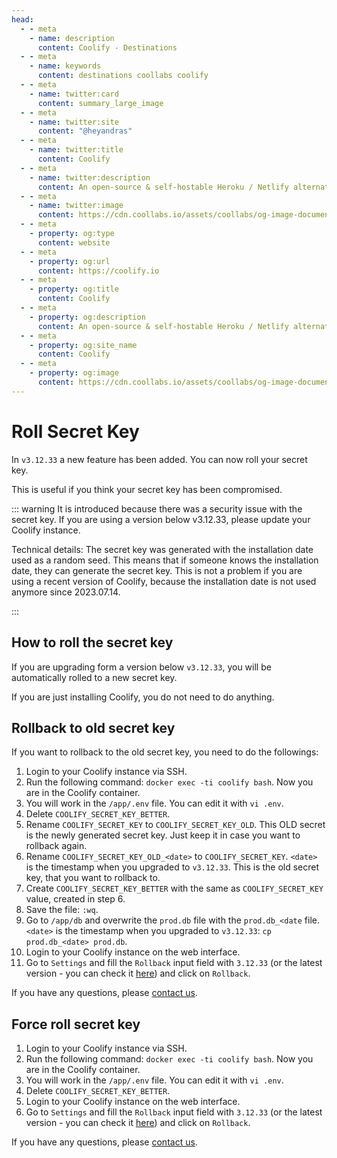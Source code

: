 ```yaml
---
head:
  - - meta
    - name: description
      content: Coolify - Destinations
  - - meta
    - name: keywords
      content: destinations coollabs coolify
  - - meta
    - name: twitter:card
      content: summary_large_image
  - - meta
    - name: twitter:site
      content: "@heyandras"
  - - meta
    - name: twitter:title
      content: Coolify
  - - meta
    - name: twitter:description
      content: An open-source & self-hostable Heroku / Netlify alternative.
  - - meta
    - name: twitter:image
      content: https://cdn.coollabs.io/assets/coollabs/og-image-documentation.png
  - - meta
    - property: og:type
      content: website
  - - meta
    - property: og:url
      content: https://coolify.io
  - - meta
    - property: og:title
      content: Coolify
  - - meta
    - property: og:description
      content: An open-source & self-hostable Heroku / Netlify alternative.
  - - meta
    - property: og:site_name
      content: Coolify
  - - meta
    - property: og:image
      content: https://cdn.coollabs.io/assets/coollabs/og-image-documentation.png
---
```


# Roll Secret Key

In `v3.12.33` a new feature has been added. You can now roll your secret key.

This is useful if you think your secret key has been compromised.

::: warning
It is introduced because there was a security issue with the secret key. If you are using a version below v3.12.33, please update your Coolify instance.

Technical details: The secret key was generated with the installation date used as a random seed. This means that if someone knows the installation date, they can generate the secret key. This is not a problem if you are using a recent version of Coolify, because the installation date is not used anymore since 2023.07.14.

:::

## How to roll the secret key

If you are upgrading form a version below `v3.12.33`, you will be automatically rolled to a new secret key.

If you are just installing Coolify, you do not need to do anything.

## Rollback to old secret key

If you want to rollback to the old secret key, you need to do the followings:

1. Login to your Coolify instance via SSH.
2. Run the following command: `docker exec -ti coolify bash`. Now you are in the Coolify container.
3. You will work in the `/app/.env` file. You can edit it with `vi .env`.
4. Delete `COOLIFY_SECRET_KEY_BETTER`.
5. Rename `COOLIFY_SECRET_KEY` to `COOLIFY_SECRET_KEY_OLD`. This OLD secret is the newly generated secret key. Just keep it in case you want to rollback again.
6. Rename `COOLIFY_SECRET_KEY_OLD_<date>` to `COOLIFY_SECRET_KEY`. `<date>` is the timestamp when you upgraded to `v3.12.33`. This is the old secret key, that you want to rollback to.
7. Create `COOLIFY_SECRET_KEY_BETTER` with the same as `COOLIFY_SECRET_KEY` value, created in step 6.
8. Save the file: `:wq`.
9. Go to `/app/db` and overwrite the `prod.db` file with the `prod.db_<date` file. `<date>` is the timestamp when you upgraded to `v3.12.33`: `cp prod.db_<date> prod.db`.
10. Login to your Coolify instance on the web interface.
11. Go to `Settings` and fill the `Rollback` input field with `3.12.33` (or the latest version - you can check it [here](https://get.coollabs.io/versions.json)) and click on `Rollback`.

If you have any questions, please [contact us](../contact.md).

## Force roll secret key

1. Login to your Coolify instance via SSH.
2. Run the following command: `docker exec -ti coolify bash`. Now you are in the Coolify container.
3. You will work in the `/app/.env` file. You can edit it with `vi .env`.
4. Delete `COOLIFY_SECRET_KEY_BETTER`.
5. Login to your Coolify instance on the web interface.
6. Go to `Settings` and fill the `Rollback` input field with `3.12.33` (or the latest version - you can check it [here](https://get.coollabs.io/versions.json)) and click on `Rollback`.

If you have any questions, please [contact us](../contact.md).
